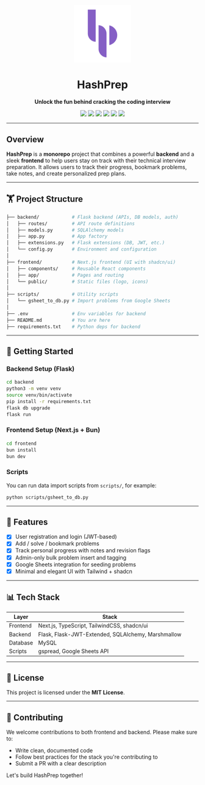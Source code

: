 <p align="center">
  <img src="./docs/hashprep-light.svg" alt="HashPrep Logo" width="150" />
</p>

<h1 align="center">HashPrep</h1>

<p align="center">
  <b> Unlock the fun behind cracking the coding interview </b>
</p>

<p align="center">
  <img src="https://img.shields.io/badge/Monorepo-yes-blue" />
  <img src="https://img.shields.io/badge/Backend-Flask-orange" />
  <img src="https://img.shields.io/badge/Frontend-Next.js-blueviolet" />
  <img src="https://img.shields.io/badge/UI-shadcn%2Fui-ff69b4" />
  <img src="https://img.shields.io/badge/DB-MySQL-brightgreen" />
  <img src="https://img.shields.io/badge/Auth-JWT-yellowgreen" />
</p>

---

## Overview

**HashPrep** is a **monorepo** project that combines a powerful **backend** and a sleek **frontend** to help users stay on track with their technical interview preparation. It allows users to track their progress, bookmark problems, take notes, and create personalized prep plans.

---

## 🏋️‍ Project Structure

```bash
├── backend/            # Flask backend (APIs, DB models, auth)
│   ├── routes/         # API route definitions
│   ├── models.py       # SQLAlchemy models
│   ├── app.py          # App factory
│   ├── extensions.py   # Flask extensions (DB, JWT, etc.)
│   └── config.py       # Environment and configuration
│
├── frontend/           # Next.js frontend (UI with shadcn/ui)
│   ├── components/     # Reusable React components
│   ├── app/            # Pages and routing
│   └── public/         # Static files (logo, icons)
│
├── scripts/            # Utility scripts
│   └── gsheet_to_db.py # Import problems from Google Sheets
│
├── .env                # Env variables for backend
├── README.md           # You are here
├── requirements.txt    # Python deps for backend
```

---

## 🚀 Getting Started

### Backend Setup (Flask)

```bash
cd backend
python3 -m venv venv
source venv/bin/activate
pip install -r requirements.txt
flask db upgrade
flask run
```

### Frontend Setup (Next.js + Bun)

```bash
cd frontend
bun install
bun dev
```

### Scripts

You can run data import scripts from `scripts/`, for example:

```bash
python scripts/gsheet_to_db.py
```

---

## 🔧 Features

- [x] User registration and login (JWT-based)
- [x] Add / solve / bookmark problems
- [x] Track personal progress with notes and revision flags
- [x] Admin-only bulk problem insert and tagging
- [x] Google Sheets integration for seeding problems
- [x] Minimal and elegant UI with Tailwind + shadcn

---

## 📊 Tech Stack

| Layer      | Stack                        |
|------------|------------------------------|
| Frontend   | Next.js, TypeScript, TailwindCSS, shadcn/ui |
| Backend    | Flask, Flask-JWT-Extended, SQLAlchemy, Marshmallow |
| Database   | MySQL                        |
| Scripts    | gspread, Google Sheets API   |

---

## 🚪 License

This project is licensed under the **MIT License**.

---

## 🙋 Contributing

We welcome contributions to both frontend and backend. Please make sure to:

- Write clean, documented code
- Follow best practices for the stack you're contributing to
- Submit a PR with a clear description

Let's build HashPrep together!

